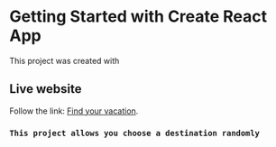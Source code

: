 # Getting Started with Create React App

This project was created with 

## Live website

Follow the link: [Find your vacation](https://superlative-haupia-04fd6b.netlify.app).

### `This project allows you choose a destination randomly`

